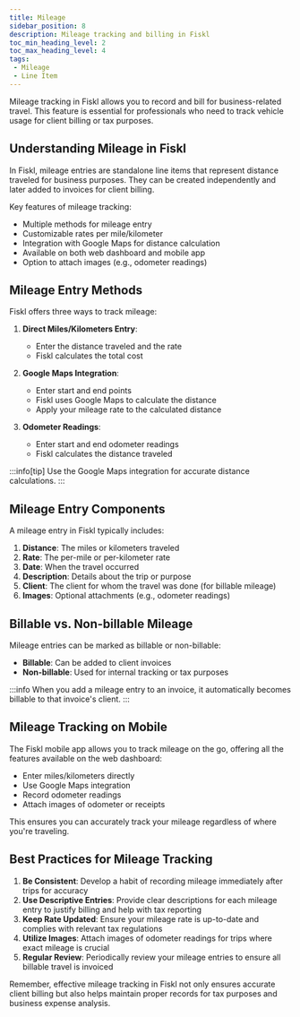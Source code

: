 ```yaml
---
title: Mileage
sidebar_position: 8
description: Mileage tracking and billing in Fiskl
toc_min_heading_level: 2
toc_max_heading_level: 4
tags:
 - Mileage
 - Line Item
---
```


Mileage tracking in Fiskl allows you to record and bill for business-related travel. This feature is essential for professionals who need to track vehicle usage for client billing or tax purposes.

## Understanding Mileage in Fiskl

In Fiskl, mileage entries are standalone line items that represent distance traveled for business purposes. They can be created independently and later added to invoices for client billing.

Key features of mileage tracking:
- Multiple methods for mileage entry
- Customizable rates per mile/kilometer
- Integration with Google Maps for distance calculation
- Available on both web dashboard and mobile app
- Option to attach images (e.g., odometer readings)

## Mileage Entry Methods

Fiskl offers three ways to track mileage:

1. **Direct Miles/Kilometers Entry**: 
   - Enter the distance traveled and the rate
   - Fiskl calculates the total cost

2. **Google Maps Integration**: 
   - Enter start and end points
   - Fiskl uses Google Maps to calculate the distance
   - Apply your mileage rate to the calculated distance

3. **Odometer Readings**: 
   - Enter start and end odometer readings
   - Fiskl calculates the distance traveled

:::info[tip]
Use the Google Maps integration for accurate distance calculations.
:::

## Mileage Entry Components

A mileage entry in Fiskl typically includes:

1. **Distance**: The miles or kilometers traveled
2. **Rate**: The per-mile or per-kilometer rate
3. **Date**: When the travel occurred
4. **Description**: Details about the trip or purpose
5. **Client**: The client for whom the travel was done (for billable mileage)
6. **Images**: Optional attachments (e.g., odometer readings)

## Billable vs. Non-billable Mileage

Mileage entries can be marked as billable or non-billable:

- **Billable**: Can be added to client invoices
- **Non-billable**: Used for internal tracking or tax purposes

:::info
When you add a mileage entry to an invoice, it automatically becomes billable to that invoice's client.
:::

## Mileage Tracking on Mobile

The Fiskl mobile app allows you to track mileage on the go, offering all the features available on the web dashboard:

- Enter miles/kilometers directly
- Use Google Maps integration
- Record odometer readings
- Attach images of odometer or receipts

This ensures you can accurately track your mileage regardless of where you're traveling.

## Best Practices for Mileage Tracking

1. **Be Consistent**: Develop a habit of recording mileage immediately after trips for accuracy
2. **Use Descriptive Entries**: Provide clear descriptions for each mileage entry to justify billing and help with tax reporting
3. **Keep Rate Updated**: Ensure your mileage rate is up-to-date and complies with relevant tax regulations
4. **Utilize Images**: Attach images of odometer readings for trips where exact mileage is crucial
5. **Regular Review**: Periodically review your mileage entries to ensure all billable travel is invoiced

Remember, effective mileage tracking in Fiskl not only ensures accurate client billing but also helps maintain proper records for tax purposes and business expense analysis.